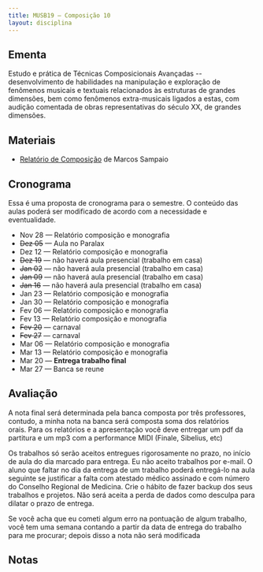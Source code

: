 ```yaml
---
title: MUSB19 – Composição 10
layout: disciplina
---
```


## Ementa

Estudo e prática de Técnicas Composicionais Avançadas -- desenvolvimento de habilidades na manipulação e exploração de fenômenos musicais e textuais relacionados às estruturas de grandes dimensões, bem como fenômenos extra-musicais ligados a estas, com audição comentada de obras representativas do século XX, de grandes dimensões.

## Materiais

  * [Relatório de Composição](http://genosmus.com/aulas/composicao-8-relatorio.pdf) de Marcos Sampaio

## Cronograma

Essa é uma proposta de cronograma para o semestre. O conteúdo das aulas poderá ser modificado de acordo com a necessidade e eventualidade.

  * Nov 28 &#8212; Relatório composição e monografia
  * <del>Dez 05</del> &#8212; Aula no Paralax
  * Dez 12 &#8212; Relatório composição e monografia
  * <del>Dez 19</del> &#8212; não haverá aula presencial (trabalho em casa)
  * <del>Jan 02</del> &#8212; não haverá aula presencial (trabalho em casa)
  * <del>Jan 09</del> &#8212; não haverá aula presencial (trabalho em casa)
  * <del>Jan 16</del> &#8212; não haverá aula presencial (trabalho em casa)
  * Jan 23 &#8212; Relatório composição e monografia
  * Jan 30 &#8212; Relatório composição e monografia
  * Fev 06 &#8212; Relatório composição e monografia
  * Fev 13 &#8212; Relatório composição e monografia
  * <del>Fev 20</del> &#8212; carnaval
  * <del>Fev 27</del> &#8212; carnaval
  * Mar 06 &#8212; Relatório composição e monografia
  * Mar 13 &#8212; Relatório composição e monografia
  * Mar 20 &#8212; **Entrega trabalho final**
  * Mar 27 &#8212; Banca se reune

## Avaliação

A nota final será determinada pela banca composta por três professores, contudo, a minha nota na banca será composta soma dos relatórios orais. Para os relatórios e a apresentação você deve entregar um pdf da partitura e um mp3 com a performance MIDI (Finale, Sibelius, etc)

<div>
  Os trabalhos só serão aceitos entregues rigorosamente no prazo, no início de aula do dia marcado para entrega. Eu não aceito trabalhos por e-mail. O aluno que faltar no dia da entrega de um trabalho poderá entregá-lo na aula seguinte se justificar a falta com atestado médico assinado e com número do Conselho Regional de Medicina. Crie o hábito de fazer backup dos seus trabalhos e projetos. Não será aceita a perda de dados como desculpa para dilatar o prazo de entrega.
</div>

Se você acha que eu cometi algum erro na pontuação de algum trabalho, você tem uma semana contando a partir da data de entrega do trabalho para me procurar; depois disso a nota não será modificada

## Notas